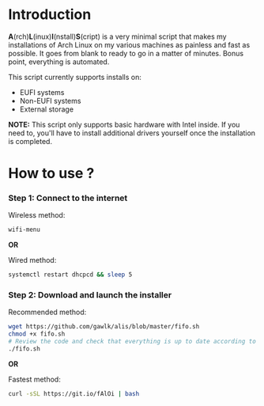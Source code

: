 # Introduction

**A**(rch)**L**(inux)**I**(nstall)**S**(cript) is a very minimal script that makes my installations of Arch Linux on my various machines as painless and fast as possible. It goes from blank to ready to go in a matter of minutes. Bonus point, everything is automated. 

This script currently supports installs on:
- EUFI systems
- Non-EUFI systems
- External storage

**NOTE:** This script only supports basic hardware with Intel inside. If you need to, you'll have to install additional drivers yourself once the installation is completed.

# How to use ? 

### Step 1: Connect to the internet

Wireless method:

```bash
wifi-menu
```

**OR**

Wired method:

```bash
systemctl restart dhcpcd && sleep 5
```

### Step 2: Download and launch the installer

Recommended method:

```bash
wget https://github.com/gawlk/alis/blob/master/fifo.sh
chmod +x fifo.sh
# Review the code and check that everything is up to date according to the "Installation guide"
./fifo.sh
```

**OR**

Fastest method:

```bash
curl -sSL https://git.io/fAlOi | bash
```

